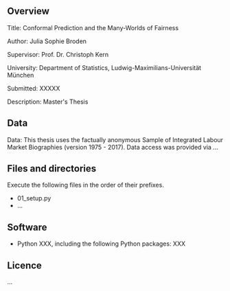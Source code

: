 ## Overview

Title: Conformal Prediction and the Many-Worlds of Fairness

Author: Julia Sophie Broden

Supervisor: Prof. Dr. Christoph Kern

University: Department of Statistics, Ludwig-Maximilians-Universität München

Submitted:  XXXXX

Description: Master's Thesis



## Data

Data: This thesis uses the factually anonymous Sample of Integrated Labour Market Biographies (version 1975 - 2017). Data access was provided via ...


## Files and directories

Execute the following files in the order of their prefixes.

- 01_setup.py
- ...


## Software

- Python XXX, including the following Python packages: XXX


## Licence 

...
